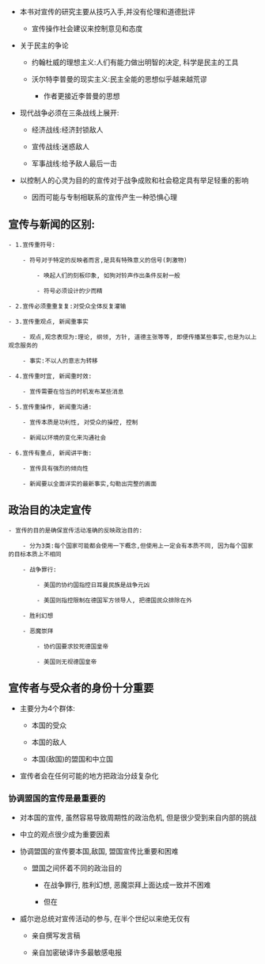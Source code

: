 - 本书对宣传的研究主要从技巧入手,并没有伦理和道德批评

    - 宣传操作社会建议来控制意见和态度

- 关于民主的争论

    - 约翰杜威的理想主义:人们有能力做出明智的决定, 科学是民主的工具

    - 沃尔特李普曼的现实主义:民主全能的思想似乎越来越荒谬

        - 作者更接近李普曼的思想

- 现代战争必须在三条战线上展开:

    - 经济战线:经济封锁敌人

    - 宣传战线:迷惑敌人

    - 军事战线:给予敌人最后一击

- 以控制人的心灵为目的的宣传对于战争成败和社会稳定具有举足轻重的影响

    - 因而可能与专制相联系的宣传产生一种恐惧心理

## 宣传与新闻的区别:

    - 1.宣传重符号:

        - 符号对于特定的反映者而言,是具有特殊意义的信号(刺激物)

            - 唤起人们的刻板印象, 如狗对铃声作出条件反射一般

            - 符号必须设计的少而精

    - 2.宣传必须重重复复:对受众全体反复灌输

    - 3.宣传重观点, 新闻重事实

        - 观点,观念表现为:理论, 纲领, 方针, 道德主张等等, 即便传播某些事实,也是为以上观念服务的

        - 事实:不以人的意志为转移

    - 4.宣传重时宜, 新闻重时效:

        - 宣传需要在恰当的时机发布某些消息

    - 5.宣传重操作, 新闻重沟通:

        - 宣传本质是功利性, 对受众的操控, 控制

        - 新闻以环境的变化来沟通社会

    - 6.宣传有重点, 新闻讲平衡:

        - 宣传具有强烈的倾向性

        - 新闻要以全面详实的最新事实,勾勒出完整的画面

## 政治目的决定宣传

    - 宣传的目的是确保宣传活动准确的反映政治目的:

        - 分为3类:每个国家可能都会使用一下概念,但使用上一定会有本质不同, 因为每个国家的目标本质上不相同

        - 战争罪行:

            - 美国的协约国指控日耳曼民族是战争元凶

            - 美国则指控限制在德国军方领导人, 把德国民众排除在外

        - 胜利幻想

        - 恶魔崇拜

            - 协约国要求狡死德国皇帝

            - 美国则无视德国皇帝

## 宣传者与受众者的身份十分重要

- 主要分为4个群体:

    - 本国的受众

    - 本国的敌人

    - 本国(敌国)的盟国和中立国


- 宣传者会在任何可能的地方把政治分歧复杂化

### 协调盟国的宣传是最重要的

- 对本国的宣传, 虽然容易导致周期性的政治危机, 但是很少受到来自内部的挑战

- 中立的观点很少成为重要因素

- 协调盟国的宣传要本国,敌国, 盟国宣传比重要和困难

    - 盟国之间怀着不同的政治目的

        - 在战争罪行, 胜利幻想, 恶魔崇拜上面达成一致并不困难

        - 但在

- 威尔逊总统对宣传活动的参与, 在半个世纪以来绝无仅有

    - 亲自撰写发言稿

    - 亲自加密破译许多最敏感电报
